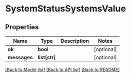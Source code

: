 # SystemStatusSystemsValue


## Properties
Name | Type | Description | Notes
------------ | ------------- | ------------- | -------------
**ok** | **bool** |  | [optional] 
**messages** | **list[str]** |  | [optional] 

[[Back to Model list]](../README.md#documentation-for-models) [[Back to API list]](../README.md#documentation-for-api-endpoints) [[Back to README]](../README.md)


